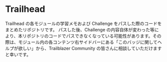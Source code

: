 # Trailhead
Trailhead の各モジュールの学習メモおよび Challenge をパスした際のコードをまとめたリポジトリです。
パスした後、Challenge の内容自体が変わった等により、本リポジトリのコードでパスできなくなっている可能性があります。その際は、モジュール内の各コンテンツ右サイドバーにある「このバッジに関してヘルプが欲しい」から、Trailblazer Community の皆さんに相談していただけますと幸いです。

